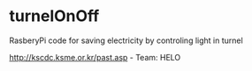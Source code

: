 # turnelOnOff
RasberyPi code for saving electricity by controling light in turnel

http://kscdc.ksme.or.kr/past.asp - Team: HELO
